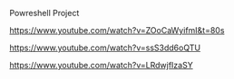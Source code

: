 Powreshell Project

https://www.youtube.com/watch?v=ZOoCaWyifmI&t=80s

https://www.youtube.com/watch?v=ssS3dd6oQTU

https://www.youtube.com/watch?v=LRdwjfIzaSY

